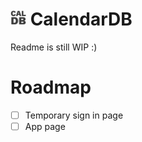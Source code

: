 # <img src="./static/favicon.png" title="logo" width=25 style="border-radius: 5px;" /> CalendarDB

Readme is still WIP :)

# Roadmap
- [ ] Temporary sign in page
- [ ] App page
